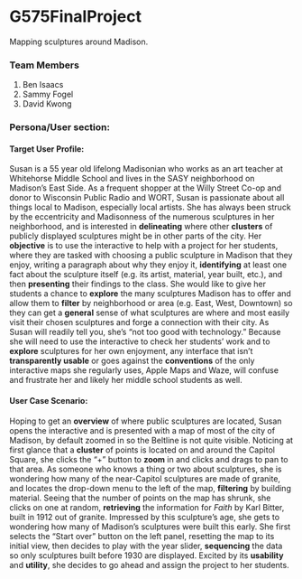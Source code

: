 # G575FinalProject
 Mapping sculptures around Madison.

### Team Members
1. Ben Isaacs
2. Sammy Fogel
3. David Kwong

### Persona/User section:

#### Target User Profile:
Susan is a 55 year old lifelong Madisonian who works as an art teacher at Whitehorse Middle School and lives in the SASY neighborhood on Madison’s East Side. As a frequent shopper at the Willy Street Co-op and donor to Wisconsin Public Radio and WORT, Susan is passionate about all things local to Madison, especially local artists. She has always been struck by the eccentricity and Madisonness of the numerous sculptures in her neighborhood, and is interested in **delineating** where other **clusters** of publicly displayed sculptures might be in other parts of the city. Her **objective** is to use the interactive to help with a project for her students, where they are tasked with choosing a public sculpture in Madison that they enjoy, writing a paragraph about why they enjoy it, **identifying** at least one fact about the sculpture itself (e.g. its artist, material, year built, etc.), and then **presenting** their findings to the class. She would like to give her students a chance to **explore** the many sculptures Madison has to offer and allow them to **filter** by neighborhood or area (e.g. East, West, Downtown) so they can get a **general** sense of what sculptures are where and most easily visit their chosen sculptures and forge a connection with their city. As Susan will readily tell you, she’s “not too good with technology.” Because she will need to use the interactive to check her students’ work and to **explore** sculptures for her own enjoyment, any interface that isn’t **transparently usable** or goes against the **conventions** of the only interactive maps she regularly uses, Apple Maps and Waze, will confuse and frustrate her and likely her middle school students as well.

#### User Case Scenario:
Hoping to get an **overview** of where public sculptures are located, Susan opens the interactive and is presented with a map of most of the city of Madison, by default zoomed in so the Beltline is not quite visible. Noticing at first glance that a **cluster** of points is located on and around the Capitol Square, she clicks the “+” button to **zoom** in and clicks and drags to pan to that area. As someone who knows a thing or two about sculptures, she is wondering how many of the near-Capitol sculptures are made of granite, and locates the drop-down menu to the left of the map, **filtering** by building material. Seeing that the number of points on the map has shrunk, she clicks on one at random, **retrieving** the information for *Faith* by Karl Bitter, built in 1912 out of granite. Impressed by this sculpture’s age, she gets to wondering how many of Madison’s sculptures were built this early. She first selects the “Start over” button on the left panel, resetting the map to its initial view, then decides to play with the year slider, **sequencing** the data so only sculptures built before 1930 are displayed. Excited by its **usability** and **utility**, she decides to go ahead and assign the project to her students.


